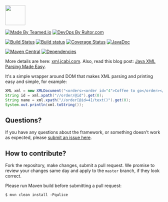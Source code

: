 <img src="http://img.jcabi.com/logo-square.png" width="64px" height="64px" />

[![Made By Teamed.io](http://img.teamed.io/btn.svg)](http://www.teamed.io)
[![DevOps By Rultor.com](http://www.rultor.com/b/jcabi/jcabi-xml)](http://www.rultor.com/p/jcabi/jcabi-xml)

[![Build Status](https://travis-ci.org/jcabi/jcabi-xml.svg?branch=master)](https://travis-ci.org/jcabi/jcabi-xml)
[![Build status](https://ci.appveyor.com/api/projects/status/323ak1323abk3x30/branch/master?svg=true)](https://ci.appveyor.com/project/yegor256/jcabi-xml/branch/master)
[![Coverage Status](https://coveralls.io/repos/jcabi/jcabi-xml/badge.svg?branch=master&service=github)](https://coveralls.io/github/jcabi/jcabi-xml?branch=master)
[![JavaDoc](https://img.shields.io/badge/javadoc-html-blue.svg)](http://www.javadoc.io/doc/com.jcabi/jcabi-xml)

[![Maven Central](https://maven-badges.herokuapp.com/maven-central/com.jcabi/jcabi-xml/badge.svg)](https://maven-badges.herokuapp.com/maven-central/com.jcabi/jcabi-xml)
[![Dependencies](https://www.versioneye.com/user/projects/561a9e86a193340f2f00115e/badge.svg?style=flat)](https://www.versioneye.com/user/projects/561a9e86a193340f2f00115e)

More details are here: [xml.jcabi.com](http://xml.jcabi.com/index.html).
Also, read this blog post: [Java XML Parsing Made Easy](http://www.yegor256.com/2014/04/24/java-xml-parsing-and-traversing.html).

It's a simple wrapper around DOM that makes XML parsing and printing
easy and simple, for example:

```java
XML xml = new XMLDocument("<orders><order id="4">Coffee to go</order></orders>");
String id = xml.xpath("//order/@id").get(0);
String name = xml.xpath("//order[@id=4]/text()").get(0);
System.out.println(xml.toString());
```

## Questions?

If you have any questions about the framework, or something doesn't work as expected,
please [submit an issue here](https://github.com/jcabi/jcabi-xml/issues/new).

## How to contribute?

Fork the repository, make changes, submit a pull request.
We promise to review your changes same day and apply to
the `master` branch, if they look correct.

Please run Maven build before submitting a pull request:

```
$ mvn clean install -Pqulice
```
